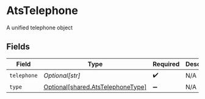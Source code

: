 # AtsTelephone

A unified telephone object


## Fields

| Field                                                                            | Type                                                                             | Required                                                                         | Description                                                                      |
| -------------------------------------------------------------------------------- | -------------------------------------------------------------------------------- | -------------------------------------------------------------------------------- | -------------------------------------------------------------------------------- |
| `telephone`                                                                      | *Optional[str]*                                                                  | :heavy_check_mark:                                                               | N/A                                                                              |
| `type`                                                                           | [Optional[shared.AtsTelephoneType]](undefined/models/shared/atstelephonetype.md) | :heavy_minus_sign:                                                               | N/A                                                                              |